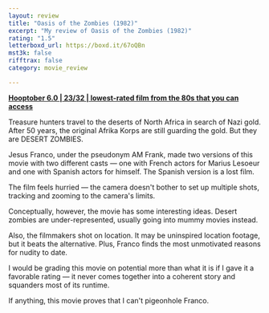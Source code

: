 ```yaml
---
layout: review
title: "Oasis of the Zombies (1982)"
excerpt: "My review of Oasis of the Zombies (1982)"
rating: "1.5"
letterboxd_url: https://boxd.it/67oQBn
mst3k: false
rifftrax: false
category: movie_review

---
```


<b><a href="https://boxd.it/pPVYg/detail" title="Hooptober 6.0 | 23/32 | lowest-rated film from the 80s that you can access">Hooptober 6.0 | 23/32 | lowest-rated film from the 80s that you can access</a></b>

Treasure hunters travel to the deserts of North Africa in search of Nazi gold. After 50 years, the original Afrika Korps are still guarding the gold. But they are DESERT ZOMBIES.

Jesus Franco, under the pseudonym AM Frank, made two versions of this movie with two different casts — one with French actors for Marius Lesoeur and one with Spanish actors for himself. The Spanish version is a lost film.

The film feels hurried — the camera doesn't bother to set up multiple shots, tracking and zooming to the camera's limits.

Conceptually, however, the movie has some interesting ideas. Desert zombies are under-represented, usually going into mummy movies instead.

Also, the filmmakers shot on location. It may be uninspired location footage, but it beats the alternative. Plus, Franco finds the most unmotivated reasons for nudity to date.

I would be grading this movie on potential more than what it is if I gave it a favorable rating — it never comes together into a coherent story and squanders most of its runtime.

If anything, this movie proves that I can't pigeonhole Franco.